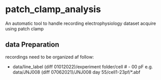 # patch_clamp_analysis
An automatic tool to handle recording electrophysiology dataset acquire using patch clamp


## data Preparation 
recordings need to be organized af follow: 
- data/line_label (diff 01012022)/experiment folder/cell # - 00 pF
e.g. data/JNJ008 (diff 07062021)/JNJ008 day 55/cell1-23pf/*.abf
